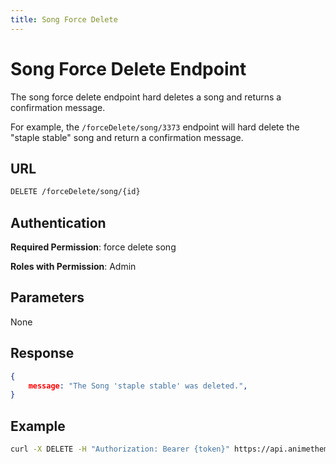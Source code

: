 ```yaml
---
title: Song Force Delete
---
```


# Song Force Delete Endpoint

The song force delete endpoint hard deletes a song and returns a confirmation message.

For example, the `/forceDelete/song/3373` endpoint will hard delete the "staple stable" song and return a confirmation message.

## URL

```sh
DELETE /forceDelete/song/{id}
```

## Authentication

**Required Permission**: force delete song

**Roles with Permission**: Admin

## Parameters

None

## Response

```json
{
    message: "The Song 'staple stable' was deleted.",
}
```

## Example

```bash
curl -X DELETE -H "Authorization: Bearer {token}" https://api.animethemes.moe/forceDelete/song/3373
```
